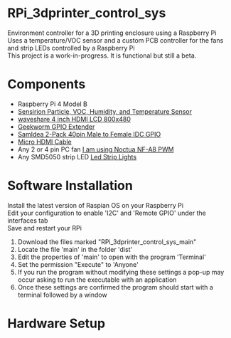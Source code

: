 # RPi_3dprinter_control_sys
Environment controller for a 3D printing enclosure using a Raspberry Pi \
Uses a temperature/VOC sensor and a custom PCB controller for the fans and strip LEDs controlled by a Raspberry Pi \
This project is a work-in-progress. It is functional but still a beta.

# Components
  - Raspberry Pi 4 Model B  
  - [Sensirion Particle, VOC, Humidity, and Temperature Sensor](https://www.sparkfun.com/products/23715)  
  - [waveshare 4 inch HDMI LCD 800x480](https://www.amazon.com/gp/product/B07P5H2315/)  
  - [Geekworm GPIO Extender](https://www.amazon.com/gp/product/B0BDF48FWM/)  
  - [SamIdea 2-Pack 40pin Male to Female IDC GPIO](https://www.amazon.com/gp/product/B07CGM83QL/)  
  - [Micro HDMI Cable](https://www.sparkfun.com/products/15796)  
  - Any 2 or 4 pin PC fan [I am using Noctua NF-A8 PWM](https://noctua.at/en/nf-a8-pwm)  
  - Any SMD5050 strip LED [Led Strip Lights](https://www.amazon.com/gp/product/B08JSQVBDQ/)

# Software Installation

Install the latest version of Raspian OS on your Raspberry Pi \
Edit your configuration to enable 'I2C' and 'Remote GPIO' under the interfaces tab \
Save and restart your RPi 

1. Download the files marked "RPi_3dprinter_control_sys_main" 
2. Locate the file 'main' in the folder 'dist' 
3. Edit the properties of 'main' to open with the program 'Terminal' 
4. Set the permission "Execute" to 'Anyone' 
5. If you run the program without modifying these settings a pop-up may occur asking to run the executable with an application 
6. Once these settings are confirmed the program should start with a terminal followed by a window

# Hardware Setup

